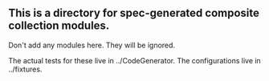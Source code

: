 ## This is a directory for spec-generated composite collection modules.

Don't add any modules here.  They will be ignored.

The actual tests for these live in ../CodeGenerator.
The configurations live in ../fixtures.
